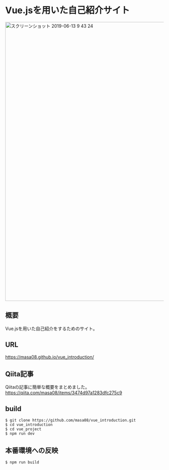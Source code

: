 # Vue.jsを用いた自己紹介サイト
<img width="883" alt="スクリーンショット 2019-06-13 9 43 24" src="https://user-images.githubusercontent.com/19849423/59395594-b6ffd400-8dbf-11e9-962a-945292f9dad9.png">

## 概要
Vue.jsを用いた自己紹介をするためのサイト。

## URL
https://masa08.github.io/vue_introduction/

## Qiita記事
Qiitaの記事に簡単な概要をまとめました。
https://qiita.com/masa08/items/3474d97a1283dfc275c9

## build
```
$ git clone https://github.com/masa08/vue_introduction.git
$ cd vue_introduction
$ cd vue_project
$ npm run dev
```
## 本番環境への反映
```
$ npm run build
```

